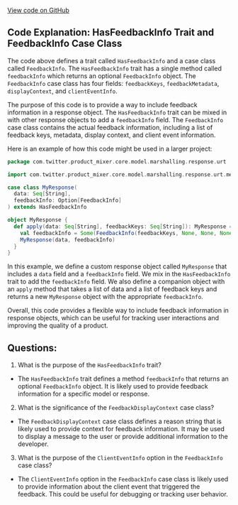 [View code on GitHub](https://github.com/misbahsy/the-algorithm/product-mixer/core/src/main/scala/com/twitter/product_mixer/core/model/marshalling/response/urt/metadata/FeedbackInfo.scala)

## Code Explanation: HasFeedbackInfo Trait and FeedbackInfo Case Class

The code above defines a trait called `HasFeedbackInfo` and a case class called `FeedbackInfo`. The `HasFeedbackInfo` trait has a single method called `feedbackInfo` which returns an optional `FeedbackInfo` object. The `FeedbackInfo` case class has four fields: `feedbackKeys`, `feedbackMetadata`, `displayContext`, and `clientEventInfo`.

The purpose of this code is to provide a way to include feedback information in a response object. The `HasFeedbackInfo` trait can be mixed in with other response objects to add a `feedbackInfo` field. The `FeedbackInfo` case class contains the actual feedback information, including a list of feedback keys, metadata, display context, and client event information.

Here is an example of how this code might be used in a larger project:

```scala
package com.twitter.product_mixer.core.model.marshalling.response.urt

import com.twitter.product_mixer.core.model.marshalling.response.urt.metadata.HasFeedbackInfo

case class MyResponse(
  data: Seq[String],
  feedbackInfo: Option[FeedbackInfo]
) extends HasFeedbackInfo

object MyResponse {
  def apply(data: Seq[String], feedbackKeys: Seq[String]): MyResponse = {
    val feedbackInfo = Some(FeedbackInfo(feedbackKeys, None, None, None))
    MyResponse(data, feedbackInfo)
  }
}
```

In this example, we define a custom response object called `MyResponse` that includes a `data` field and a `feedbackInfo` field. We mix in the `HasFeedbackInfo` trait to add the `feedbackInfo` field. We also define a companion object with an `apply` method that takes a list of data and a list of feedback keys and returns a new `MyResponse` object with the appropriate `feedbackInfo`.

Overall, this code provides a flexible way to include feedback information in response objects, which can be useful for tracking user interactions and improving the quality of a product.
## Questions: 
 1. What is the purpose of the `HasFeedbackInfo` trait?
- The `HasFeedbackInfo` trait defines a method `feedbackInfo` that returns an optional `FeedbackInfo` object. It is likely used to provide feedback information for a specific model or response.

2. What is the significance of the `FeedbackDisplayContext` case class?
- The `FeedbackDisplayContext` case class defines a reason string that is likely used to provide context for feedback information. It may be used to display a message to the user or provide additional information to the developer.

3. What is the purpose of the `ClientEventInfo` option in the `FeedbackInfo` case class?
- The `ClientEventInfo` option in the `FeedbackInfo` case class is likely used to provide information about the client event that triggered the feedback. This could be useful for debugging or tracking user behavior.